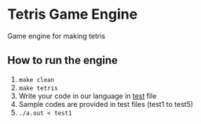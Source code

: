# Tetris Game Engine

Game engine for making tetris 


## How to run the engine
1. `make clean`
2. `make tetris`
3. Write your code in our language in [test](https://github.com/astelrastogi/Tetris/blob/main/test1) file
4. Sample codes are provided in test files (test1 to test5)
4. `./a.out < test1`
